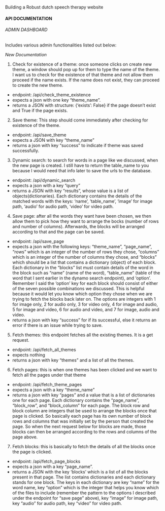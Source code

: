 Building a Robust dutch speech therapy website

#### API DOCUMENTATION

###### ADMIN DASHBOARD
Includes various admin functionalities listed out below:

*New Documentation*
1. Check for existence of a theme: once someone clicks on create new theme, a window should pop up for them to type the name of the theme. I want us to check for the existence of that theme and not allow them proceed if the name exists. If the name does not exist, they can proceed to create the new theme.
- endpoint: /api/check_theme_existence
- ⁠expects a json with one key “theme_name”.
- ⁠returns a JSON with structure: {‘exists’: False} if the page doesn’t exist and True if the page exists.

2. Save theme: This step should come immediately after checking for existence of the theme.
- endpoint: /api/save_theme
- ⁠expects a JSON with key “theme_name”
- ⁠returns a json with key “success” to indicate if theme was saved successfully.

3. Dynamic search: to search for words in a page like we discussed, when the new page is created. I still have to return the table_name to you because I would need that info later to save the urls to the database. 
- endpoint: /api/dynamic_search
- ⁠expects a json with a key “query”
- ⁠returns a JSON with key “results”, whose value is a list of objects(dictionaries). Each dictionary contains the details of the matched words with the keys: ‘name’, ‘table_name’, ‘image’ for image path, ‘audio’ for audio path, ‘video’ for video path.

4. Save page: after all the words they want have been chosen, we then allow them to pick how they want to arrange the bocks (number of rows and number of columns). Afterwards, the blocks will be arranged according to that and the page can be saved. 
- endpoint: /api/save_page
- ⁠expects a json with the following keys: “theme_name”, “page_name”, “rows” which is an integer of the number of rows they chose, “columns” which is an integer of the number of columns they chose, and “blocks” which should be a list that contains a dictionary (object) of each block. Each dictionary in the “blocks” list must contain details of the word in the block such as  “name” (name of the word), “table_name” (table of the word that I sent earlier in the dynamo search endpoint), and ‘option’. Remember I said the ‘option’ key for each block should consist of either of the seven possible combinations we discussed. This is helpful because it would let you know which option they chose when we are trying to fetch the blocks back later on. The options are integers with 1 for image only, 2 for audio only, 3 for video only, 4 for image and audio, 5 for image and video, 6 for audio and video, and 7 for image, audio and video. 
- ⁠returns a json with key “success” for if its successful, else it returns an error if there is an issue while trying to save. 

5. Fetch themes: this endpoint fetches all the existing themes. It is a get request.
- endpoint: /api/fetch_all_themes
- ⁠expects nothing
- ⁠returns a json with key “themes” and a list of all the themes.

6. Fetch pages: this is when one themes has been clicked and we want to fetch all the pages under that theme
- endpoint: /api/fetch_theme_pages
- ⁠expects a json with a key “theme_name”
- ⁠returns a json with key “pages” and a value that is a list of dictionaries one for each page. Each dictionary contains the “page_name”, “block_row”, and “block_column” for each page. The block row and block column are integers that be used to arrange the blocks once that page is clicked. So basically each page has its own number of block rows and columns that was initially set by the person that created the page. So when the next request below for blocks are made, those blocks can then be arranged according to the rows and columns of the page above.

7. Fetch blocks: this is basically to fetch the details of all the blocks once the page is clicked. 
- endpoint: /api/fetch_page_blocks
- ⁠expects a json with a key “page_name”.
- ⁠returns a JSON with the key ‘blocks’ which is a list of all the blocks present in that page. The list contains dictionaries and each dictionary stands for one block. The keys in each dictionary are key “name” for the word name, key “option” which is the integer that helps you know which of the files to include (remember the pattern to the options I described under the endpoint for “save page” above), key “image” for image path, key “audio” for audio path, key “video” for video path.
